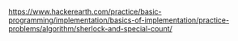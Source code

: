 https://www.hackerearth.com/practice/basic-programming/implementation/basics-of-implementation/practice-problems/algorithm/sherlock-and-special-count/
